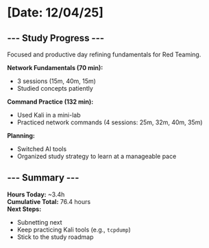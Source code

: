 # [Date: 12/04/25]

## --- Study Progress ---

Focused and productive day refining fundamentals for Red Teaming.

**Network Fundamentals (70 min):**  
- 3 sessions (15m, 40m, 15m)  
- Studied concepts patiently

**Command Practice (132 min):**  
- Used Kali in a mini-lab  
- Practiced network commands (4 sessions: 25m, 32m, 40m, 35m)  

**Planning:**  
- Switched AI tools  
- Organized study strategy to learn at a manageable pace

## --- Summary ---

**Hours Today:** ~3.4h  
**Cumulative Total:** 76.4 hours  
**Next Steps:**  
- Subnetting next  
- Keep practicing Kali tools (e.g., `tcpdump`)  
- Stick to the study roadmap

